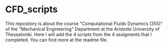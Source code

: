 # CFD_scripts
This repository is about the course "Computational Fluids Dynamics (355)" of the "Mechanical Engineering" Department at the Aristotle University of Thessaloniki. Here I will add the 4 scripts from the 4 assigments that I completed. You can find more at the readme file.
